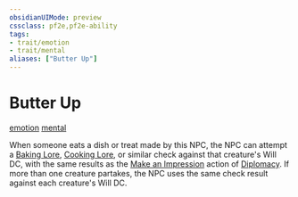 ```yaml
---
obsidianUIMode: preview
cssclass: pf2e,pf2e-ability
tags:
- trait/emotion
- trait/mental
aliases: ["Butter Up"]
---
```

# Butter Up
[emotion](rules/traits/emotion.md "Emotion Effect Trait")  [mental](rules/traits/mental.md "Mental Effect Trait")  


When someone eats a dish or treat made by this NPC, the NPC can attempt a [Baking Lore](compendium/skills.md#Lore), [Cooking Lore](compendium/skills.md#Lore), or similar check against that creature's Will DC, with the same results as the [Make an Impression](rules/actions/make-an-impression.md) action of [Diplomacy](compendium/skills.md#Diplomacy). If more than one creature partakes, the NPC uses the same check result against each creature's Will DC.